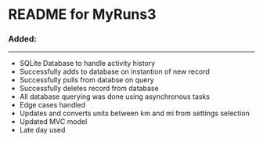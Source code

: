 # README for MyRuns3

### Added:
---

* SQLite Database to handle activity history
* Successfully adds to database on instantion of new record
* Successfully pulls from databse on query
* Successfully deletes record from database 
* All database querying was done using asynchronous tasks 
* Edge cases handled 
* Updates and converts units between km and mi from settings selection
* Updated MVC model
* Late day used